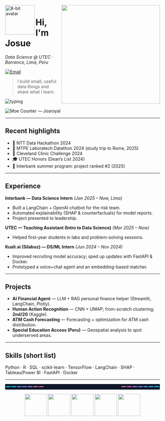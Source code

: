 <!-- Right-side stats card -->
<img align="right" src="https://github-readme-stats.vercel.app/api?username=Josroyal&show_icons=true&hide_title=true&hide_rank=true" width="320" />

<!-- Pixel avatar -->
<img align="left" src="https://api.dicebear.com/7.x/pixel-art/svg?seed=JosueA" width="96" alt="8-bit avatar" />

# Hi, I'm Josue
*Data Science @ UTEC · Barranco, Lima, Peru*

[![Email](https://img.shields.io/badge/Email-josue.arbulu%40utec.edu.pe-1f2937?style=for-the-badge)](mailto:josue.arbulu@utec.edu.pe)

> I build small, useful data things and share what I learn.

<!-- Typing header -->
![typing](https://readme-typing-svg.demolab.com?duration=2600&pause=400&vCenter=true&lines=Data+Science+Major;ML+DL+%26+Dashboards;Agentic+LLM's;Learning+in+public)

<!-- View counter (Moe Counter) -->
![Moe Counter — Josroyal](https://count.getloli.com/@Josroyal?name=Josroyal&theme=rule34&padding=7&offset=0&align=top&scale=1&pixelated=1&darkmode=auto)

<!-- Contribution snake (enable workflow before using) -->
<!-- ![snake](https://raw.githubusercontent.com/Josroyal/Josroyal/output/snake.svg) -->

---

## Recent highlights
- 🥇 NTT Data Hackathon 2024  
- 🥇 MTPE Laboratech Datathon 2024 (study trip to Rome, 2025)  
- 🥉 Cleveland Clinic Challenge 2024  
- 🎓 UTEC Honors (Dean’s List 2024)  
- 🏅 Interbank summer program: project ranked #2 (2025)

---

## Experience
**Interbank — Data Science Intern** *(Jan 2025 – Now, Lima)*  
- Built a LangChain + OpenAI chatbot for the risk team.  
- Automated explainability (SHAP & counterfactuals) for model reports.  
- Project presented to leadership.

**UTEC — Teaching Assistant (Intro to Data Science)** *(Mar 2025 – Now)*  
- Helped first-year students in labs and problem-solving sessions.

**Kuali.ai (Silabuz) — DS/ML Intern** *(Jun 2024 – Nov 2024)*  
- Improved recruiting model accuracy; sped up updates with FastAPI & Docker.  
- Prototyped a voice+chat agent and an embedding-based matcher.

---

## Projects
- **AI Financial Agent** — LLM + RAG personal finance helper (Streamlit, LangChain, Plotly).  
- **Human Action Recognition** — CNN + UMAP; from-scratch clustering; **2nd/20** (Kaggle).  
- **ATM Cash Forecasting** — Forecasting + optimization for ATM cash distribution.  
- **Special Education Access (Peru)** — Geospatial analysis to spot underserved areas.

---

## Skills (short list)
Python · R · SQL · scikit-learn · TensorFlow · LangChain · SHAP · Tableau/Power BI · FastAPI · Docker

---

<!-- Simple pixel divider footer -->
<p align="center">
  <svg width="680" height="24" viewBox="0 0 340 12" xmlns="http://www.w3.org/2000/svg" shape-rendering="crispEdges">
    <rect width="340" height="12" fill="#0f172a"/>
    <rect x="2" y="5" width="10" height="2" fill="#22d3ee"/>
    <rect x="14" y="5" width="10" height="2" fill="#38bdf8"/>
    <rect x="26" y="5" width="10" height="2" fill="#60a5fa"/>
    <rect x="38" y="5" width="10" height="2" fill="#818cf8"/>
    <rect x="50" y="5" width="10" height="2" fill="#a78bfa"/>
    <rect x="62" y="5" width="10" height="2" fill="#f472b6"/>
    <rect x="74" y="5" width="10" height="2" fill="#fb7185"/>
    <rect x="256" y="5" width="10" height="2" fill="#fb7185"/>
    <rect x="268" y="5" width="10" height="2" fill="#f472b6"/>
    <rect x="280" y="5" width="10" height="2" fill="#a78bfa"/>
    <rect x="292" y="5" width="10" height="2" fill="#818cf8"/>
    <rect x="304" y="5" width="10" height="2" fill="#60a5fa"/>
    <rect x="316" y="5" width="10" height="2" fill="#38bdf8"/>
    <rect x="328" y="5" width="10" height="2" fill="#22d3ee"/>
  </svg>
</p>

<!-- Tiny sprite row -->
<p align="center">
  <img src="https://api.dicebear.com/7.x/pixel-art/svg?seed=A" height="72" />
  <img src="https://api.dicebear.com/7.x/pixel-art/svg?seed=B" height="72" />
  <img src="https://api.dicebear.com/7.x/pixel-art/svg?seed=C" height="72" />
  <img src="https://api.dicebear.com/7.x/pixel-art/svg?seed=D" height="72" />
  <img src="https://api.dicebear.com/7.x/pixel-art/svg?seed=E" height="72" />
</p>


